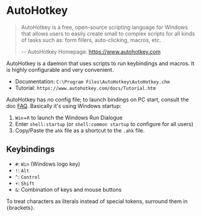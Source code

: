 # AutoHotkey

>  AutoHotkey is a free, open-source scripting language for Windows that allows users to easily create small to complex scripts for all kinds of tasks such as: form fillers, auto-clicking, macros, etc.
>
> -- AutoHotkey Homepage: https://www.autohotkey.com

AutoHotkey is a daemon that uses scripts to run keybindings and macros. It is highly configurable and very convenient.

* Documentation: `C:\Program Files\AutoHotkey\AutoHotkey.chm`
* Tutorial: `https://www.autohotkey.com/docs/Tutorial.htm`

AutoHotkey has no config file; to launch bindings on PC start, consult the doc [FAQ](https://www.autohotkey.com/docs/FAQ.htm#Startup). Basically it's using Windows startup:

1. `Win`+`R` to launch the Windows Run Dialogue
2. Enter `shell:startup` (or `shell:common startup` to configure for all users)
3. Copy/Paste the `ahk` file as a shortcut to the `.ahk` file.

## Keybindings

* `#`: `Win` (Windows logo key)
* `!`: `Alt`
* `^`: `Control`
* `+`: `Shift`
* `&`: Combination of keys and mouse buttons

To treat characters as literals instead of special tokens, surround them in `{`brackets`}`.
